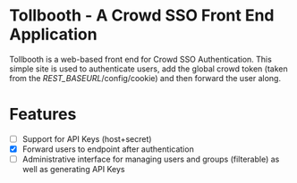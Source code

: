 Tollbooth - A Crowd SSO Front End Application
=========================================

Tollbooth is a web-based front end for Crowd SSO Authentication. This simple
site is used to authenticate users, add the global crowd token (taken from
the _REST_BASEURL_/config/cookie) and then forward the user along.

# Features
- [ ] Support for API Keys (host+secret) 
- [x] Forward users to endpoint after authentication
- [ ] Administrative interface for managing users and groups (filterable)
  as well as generating API Keys
